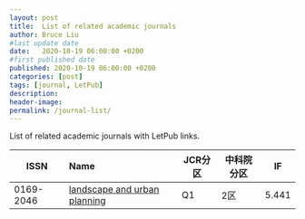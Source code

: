 ```yaml
---
layout: post
title:  List of related academic journals
author: Bruce Liu
#last update date
date:   2020-10-19 06:00:00 +0200
#first published date
published: 2020-10-19 06:00:00 +0200
categories: [post]
tags: [journal, LetPub]
description: 
header-image: 
permalink: /journal-list/
---
```

List of related academic journals with LetPub links.
<!--the above is the excerpt-->
<!--more-->
<!--the following is the text-->


| ISSN        | Name    												 | JCR分区 | 中科院分区 | IF     |
|-------------|:---------------------------------|---------|------------|--------|
| 0169-2046   | [landscape and urban planning]   | Q1  		 | 2区				| 5.441  |




<!--letpub links-->
[landscape and urban planning]: https://www.letpub.com.cn/index.php?journalid=5535&page=journalapp&view=detail